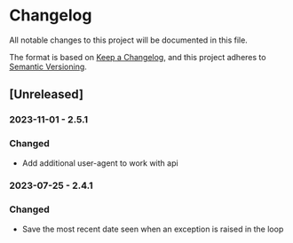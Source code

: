 # Changelog

All notable changes to this project will be documented in this file.

The format is based on [Keep a Changelog](https://keepachangelog.com/en/1.0.0/),
and this project adheres to [Semantic Versioning](https://semver.org/spec/v2.0.0.html).

## [Unreleased]

### 2023-11-01 - 2.5.1

### Changed

- Add additional user-agent to work with api

### 2023-07-25 - 2.4.1

### Changed

- Save the most recent date seen when an exception is raised in the loop
